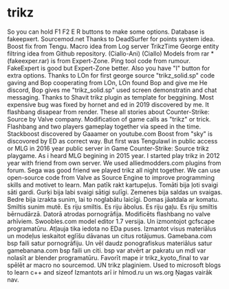 # trikz
So you can hold F1 F2 E R buttons to make some options.
Database is fakeepxert. Sourcemod.net
Thanks to DeadSurfer for points system idea.
Boost fix from Tengu.
Macro idea from Log server TrikzTime
George entity filtring idea from Github repository. (Ciallo-Ani) (Ciallo)
Models from rar *(fakeexper.rar) is from Expert-Zone.
Ping tool code from rumour. FakeExpert is good but Expert-Zone better.
Also you have "I" button for extra options.
Thanks to LOn for first george source "trikz_solid.sp" code gaving and Bop cooperating from LOn, LOn found Bop and give me He discord, Bop gives me "trikz_solid.sp" used screen demonstratin and chat messaging.
Thanks to Shavit trikz plugin as template for beggining.
Most expensive bug was fixed by hornet and ed in 2019 discovered by me. It flashbang disapear from render.
These all stories about Counter-Strike: Source by Valve company.
Modification of game calls as "trikz" or trick.
Flashbang and two players gameplay together via speed in the time.
Stackboost discovered by Gaaamer on youtube.com
Boost from "sky" is discovored by ED as correct way. But first was Tengulawl in public access or MLG in 2016 year public server in Game Counter-Strike: Source trikz playgame.
As i heard MLG begining in 2015 year.
I started play trikz in 2012 year with friend from own server.
We used alliedmodders.com plugins from forum.
Sega was good friend we played trikz all night together.
We can use open-source code from Valve as Source Engine to improve programming skills and motivet to learn.
Man patīk rakt kartupeļus.
Tomāti bija ļoti svaigi sāti gardi.
Gurķi bija labi svaigi sātigi sulīgi.
Zemenes bija saldas un svaigas.
Bedre bija izrakta sunim, lai to noglabātu laicīgi.
Domas jāatdala ar komatu. Smiltis sunim mutē.
Es riju smiltis. Es riju ābolus. Es riju gaļu.
Es riju smiltis bērnudārzā.
Datorā atrodas pornogrāfija.
Modificēts flashbang no valve arhīviem.
Swoobles.com model editor 1.7 versija. Un izmontojot gcfscape programatūru. Atļauja tika iedota no EDa puses. Izmantot visus materiālus un modeļus ieskaitot eglīšu dāvanas un citus rotājumus. Gamebana.com bsp faili satur pornogrāfiju. Un vēl daudz ponografiskus materiālus satur gamebanana.com bsp faili un citi. bsp var atvērt ar pakratu un mdl var nolasīt ar blender programatūru. Favorīt mape ir trikz_kyoto_final to var spēlēt ar macro no sourcemod. UN trikz plaginiem. Used to microsoft blogs to learn c++ and sizeof
Izmantots arī ir hlmod.ru un ws.org
Ņagas vairāk nav.
